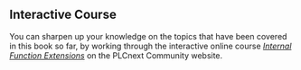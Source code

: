 ## Interactive Course

You can sharpen up your knowledge on the topics that have been covered in this book so far, by working through the interactive online course [*Internal Function Extensions*][course] on the PLCnext Community website.

[course]: http://plcnext-infocenter.s3-website.eu-central-1.amazonaws.com/PLCnext_elearning_InternalFunctionExtensions/PLCnext%20Technology%20-%20Internal%20Function%20Extensions/story_html5.html